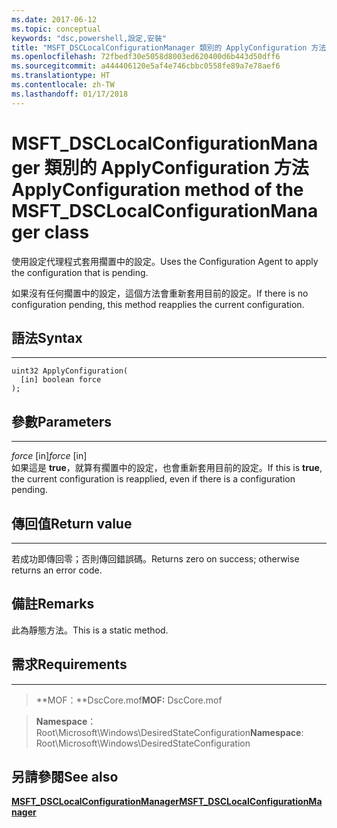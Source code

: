 ```yaml
---
ms.date: 2017-06-12
ms.topic: conceptual
keywords: "dsc,powershell,設定,安裝"
title: "MSFT_DSCLocalConfigurationManager 類別的 ApplyConfiguration 方法"
ms.openlocfilehash: 72fbedf30e5058d8003ed620400d6b443d50dff6
ms.sourcegitcommit: a444406120e5af4e746cbbc0558fe89a7e78aef6
ms.translationtype: HT
ms.contentlocale: zh-TW
ms.lasthandoff: 01/17/2018
---
```

# <a name="applyconfiguration-method-of-the-msftdsclocalconfigurationmanager-class"></a><span data-ttu-id="bbf42-103">MSFT_DSCLocalConfigurationManager 類別的 ApplyConfiguration 方法</span><span class="sxs-lookup"><span data-stu-id="bbf42-103">ApplyConfiguration method of the MSFT_DSCLocalConfigurationManager class</span></span>

<span data-ttu-id="bbf42-104">使用設定代理程式套用擱置中的設定。</span><span class="sxs-lookup"><span data-stu-id="bbf42-104">Uses the Configuration Agent to apply the configuration that is pending.</span></span> 

<span data-ttu-id="bbf42-105">如果沒有任何擱置中的設定，這個方法會重新套用目前的設定。</span><span class="sxs-lookup"><span data-stu-id="bbf42-105">If there is no configuration pending, this method reapplies the current configuration.</span></span>


## <a name="syntax"></a><span data-ttu-id="bbf42-106">語法</span><span class="sxs-lookup"><span data-stu-id="bbf42-106">Syntax</span></span>
------

```mof
uint32 ApplyConfiguration(
  [in] boolean force
);
```

## <a name="parameters"></a><span data-ttu-id="bbf42-107">參數</span><span class="sxs-lookup"><span data-stu-id="bbf42-107">Parameters</span></span>
----------

<span data-ttu-id="bbf42-108">*force* \[in\]</span><span class="sxs-lookup"><span data-stu-id="bbf42-108">*force* \[in\]</span></span>  
<span data-ttu-id="bbf42-109">如果這是 **true**，就算有擱置中的設定，也會重新套用目前的設定。</span><span class="sxs-lookup"><span data-stu-id="bbf42-109">If this is **true**, the current configuration is reapplied, even if there is a configuration pending.</span></span>

## <a name="return-value"></a><span data-ttu-id="bbf42-110">傳回值</span><span class="sxs-lookup"><span data-stu-id="bbf42-110">Return value</span></span>
------------

<span data-ttu-id="bbf42-111">若成功即傳回零；否則傳回錯誤碼。</span><span class="sxs-lookup"><span data-stu-id="bbf42-111">Returns zero on success; otherwise returns an error code.</span></span>

## <a name="remarks"></a><span data-ttu-id="bbf42-112">備註</span><span class="sxs-lookup"><span data-stu-id="bbf42-112">Remarks</span></span>

<span data-ttu-id="bbf42-113">此為靜態方法。</span><span class="sxs-lookup"><span data-stu-id="bbf42-113">This is a static method.</span></span>

## <a name="requirements"></a><span data-ttu-id="bbf42-114">需求</span><span class="sxs-lookup"><span data-stu-id="bbf42-114">Requirements</span></span>
------------
><span data-ttu-id="bbf42-115">**MOF：**DscCore.mof</span><span class="sxs-lookup"><span data-stu-id="bbf42-115">**MOF:** DscCore.mof</span></span>

><span data-ttu-id="bbf42-116">**Namespace**：Root\Microsoft\Windows\DesiredStateConfiguration</span><span class="sxs-lookup"><span data-stu-id="bbf42-116">**Namespace**: Root\Microsoft\Windows\DesiredStateConfiguration</span></span>


## <a name="see-also"></a><span data-ttu-id="bbf42-117">另請參閱</span><span class="sxs-lookup"><span data-stu-id="bbf42-117">See also</span></span>


[<span data-ttu-id="bbf42-118">**MSFT_DSCLocalConfigurationManager**</span><span class="sxs-lookup"><span data-stu-id="bbf42-118">**MSFT_DSCLocalConfigurationManager**</span></span>](msft-dsclocalconfigurationmanager.md)

 

 



